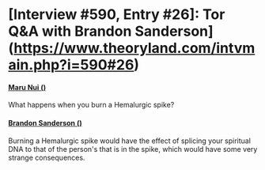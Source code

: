 # [Interview #590, Entry #26]: Tor Q&A with Brandon Sanderson](https://www.theoryland.com/intvmain.php?i=590#26)

#### [Maru Nui ()](http://www.tor.com/blogs/2010/12/open-call-for-brandon-sanderson-questions#149097)

What happens when you burn a Hemalurgic spike?

#### [Brandon Sanderson ()](http://www.tor.com/blogs/2011/01/your-questions-for-brandon-sanderson-answered)

Burning a Hemalurgic spike would have the effect of splicing your spiritual DNA to that of the person's that is in the spike, which would have some very strange consequences.

